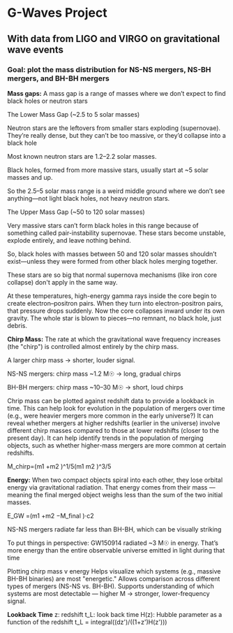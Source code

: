 # G-Waves Project
## With data from LIGO and VIRGO on gravitational wave events
### Goal: plot the mass distribution for NS-NS mergers, NS-BH mergers, and BH-BH mergers

**Mass gaps:**
A mass gap is a range of masses where we don’t expect to find black holes or neutron stars 

The Lower Mass Gap (~2.5 to 5 solar masses) 

Neutron stars are the leftovers from smaller stars exploding (supernovae). They’re really dense, but they can’t be too massive, or they’d collapse into a black hole 

Most known neutron stars are 1.2–2.2 solar masses. 

Black holes, formed from more massive stars, usually start at ~5 solar masses and up. 

So the 2.5–5 solar mass range is a weird middle ground where we don’t see anything—not light black holes, not heavy neutron stars. 

The Upper Mass Gap (~50 to 120 solar masses) 

Very massive stars can’t form black holes in this range because of something called pair-instability supernovae. These stars become unstable, explode entirely, and leave nothing behind. 

So, black holes with masses between 50 and 120 solar masses shouldn’t exist—unless they were formed from other black holes merging together. 

These stars are so big that normal supernova mechanisms (like iron core collapse) don't apply in the same way. 

At these temperatures, high-energy gamma rays inside the core begin to create electron–positron pairs. When they turn into electron-positron pairs, that pressure drops suddenly. Now the core collapses inward under its own gravity. The whole star is blown to pieces—no remnant, no black hole, just debris. 

**Chirp Mass:**
The rate at which the gravitational wave frequency increases (the "chirp") is controlled almost entirely by the chirp mass. 

A larger chirp mass → shorter, louder signal. 

NS-NS mergers: chirp mass ~1.2 M☉ → long, gradual chirps 

BH-BH mergers: chirp mass ~10–30 M☉ → short, loud chirps 

Chrip mass can be plotted against redshift data to provide a lookback in time. This can help look for evolution in the population of mergers over time (e.g., were heavier mergers more common in the early universe?) 
It can reveal whether mergers at higher redshifts (earlier in the universe) involve different chirp masses compared to those at lower redshifts (closer to the present day).
It can help identify trends in the population of merging objects, such as whether higher-mass mergers are more common at certain redshifts.

M_chirp=(m1 +m2 )^1/5(m1 m2 )^3/5   

**Energy:**
When two compact objects spiral into each other, they lose orbital energy via gravitational radiation. That energy comes from their mass — meaning the final merged object weighs less than the sum of the two initial masses. 

E_GW =(m1 +m2 −M_final )⋅c2 

NS-NS mergers radiate far less than BH-BH, which can be visually striking 

To put things in perspective: GW150914 radiated ~3 M☉ in energy. That’s more energy than the entire observable universe emitted in light during that time 

Plotting chirp mass v energy Helps visualize which systems (e.g., massive BH-BH binaries) are most "energetic."
Allows comparison across different types of mergers (NS-NS vs. BH-BH).
Supports understanding of which systems are most detectable — higher M → stronger, lower-frequency signal.

**Lookback Time**
z: redshift
t_L: look back time
H(z): Hubble parameter as a function of the redshift 
t_L = integral((dz')/((1+z')H(z')))
